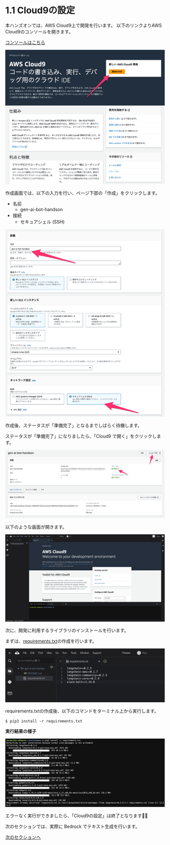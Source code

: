 # 1.1 Cloud9の設定

本ハンズオンでは、AWS Cloud9上で開発を行います。
以下のリンクよりAWS Cloud9のコンソールを開きます。

[コンソールはこちら](https://ap-northeast-1.console.aws.amazon.com/cloud9control/home?region=ap-northeast-1#/product)

<img src="../image/image1.png">

作成画面では、以下の入力を行い、ページ下部の「作成」をクリックします。

- 名前
  - gen-ai-bot-handson
- 接続
  - セキュアシェル (SSH)

<img src="../image/image2.png">


作成後、ステータスが「準備完了」となるまでしばらく待機します。

ステータスが「準備完了」になりましたら、「Cloud9 で開く」をクリックします。

<img src="../image/image3.png">

以下のような画面が開きます。

<img src="../image/image4.png">

次に、開発に利用するライブラリのインストールを行います。

まずは、[requirements.txt](/app/requirements.txt)の作成を行います。

<img src="../image/image5.png">

requirements.txtの作成後、以下のコマンドをターミナル上から実行します。

```
$ pip3 install -r requirements.txt 
```

**実行結果の様子**

<img src="../image/image6.png">

エラーなく実行ができましたら、「Cloud9の設定」は終了となります🎉🎉

次のセクションでは、実際に Bedrock でテキスト生成を行います。

[次のセクションへ](/docs/2.1.md)
